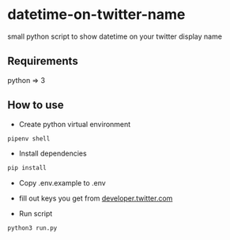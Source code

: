 # datetime-on-twitter-name
small python script to show datetime on your twitter display name

## Requirements
python => 3

## How to use

- Create python virtual environment
```bash
pipenv shell
```

- Install dependencies
```bash
pip install
```

- Copy .env.example to .env
- fill out keys you get from [developer.twitter.com](developer.twitter.com)

- Run script
```bash
python3 run.py
```
